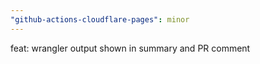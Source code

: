 ```yaml
---
"github-actions-cloudflare-pages": minor
---
```


feat: wrangler output shown in summary and PR comment
